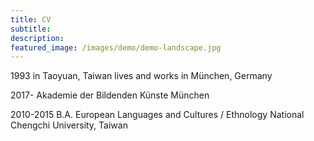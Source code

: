 ```yaml
---
title: CV
subtitle: 
description: 
featured_image: /images/demo/demo-landscape.jpg
---
```




1993 in Taoyuan, Taiwan
lives and works in München, Germany

2017-
Akademie der Bildenden Künste München

2010-2015
B.A. European Languages and Cultures / Ethnology
National Chengchi University, Taiwan


